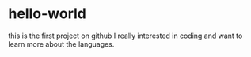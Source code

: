 # hello-world
this is the first project on github
I really interested in coding and want to learn more about the languages.

